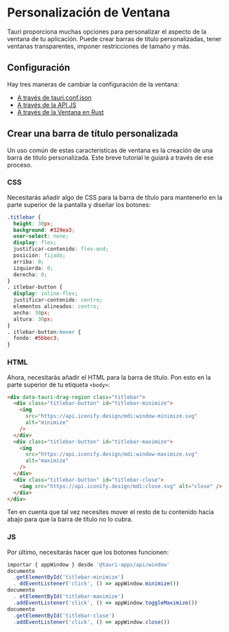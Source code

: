 # Personalización de Ventana

Tauri proporciona muchas opciones para personalizar el aspecto de la ventana de tu aplicación. Puede crear barras de título personalizadas, tener ventanas transparentes, imponer restricciones de tamaño y más.

## Configuración

Hay tres maneras de cambiar la configuración de la ventana:

- [A través de tauri.conf.json](../../api/config.md#tauri.windows)
- [A través de la API JS](../../api/js/window.md#webviewwindow)
- [A través de la Ventana en Rust](https://docs.rs/tauri/1/tauri/window/struct.Window.html)

## Crear una barra de título personalizada

Un uso común de estas características de ventana es la creación de una barra de título personalizada. Este breve tutorial le guiará a través de ese proceso.

### CSS

Necesitarás añadir algo de CSS para la barra de título para mantenerlo en la parte superior de la pantalla y diseñar los botones:

```css
.titlebar {
  height: 30px;
  background: #329ea3;
  user-select: none;
  display: flex;
  justificar-contenido: flex-end;
  posición: fijado;
  arriba: 0;
  izquierda: 0;
  derecha: 0;
}
. itlebar-button {
  display: inline-flex;
  justificar-contenido: centro;
  elementos alineados: centro;
  ancho: 30px;
  altura: 30px;
}
. itlebar-button:hover {
  fondo: #5bbec3;
}
```

### HTML

Ahora, necesitarás añadir el HTML para la barra de título. Pon esto en la parte superior de tu etiqueta `<body>`:

```html
<div data-tauri-drag-region class="titlebar">
  <div class="titlebar-button" id="titlebar-minimize">
    <img
      src="https://api.iconify.design/mdi:window-minimize.svg"
      alt="minimize"
    />
  </div>
  <div class="titlebar-button" id="titlebar-maximize">
    <img
      src="https://api.iconify.design/mdi:window-maximize.svg"
      alt="maximize"
    />
  </div>
  <div class="titlebar-button" id="titlebar-close">
    <img src="https://api.iconify.design/mdi:close.svg" alt="close" />
  </div>
</div>
```

Ten en cuenta que tal vez necesites mover el resto de tu contenido hacia abajo para que la barra de título no lo cubra.

### JS

Por último, necesitarás hacer que los botones funcionen:

```js
importar { appWindow } desde '@tauri-apps/api/window'
documento
  .getElementById('titlebar-minimize')
  . ddEventListener('click', () => appWindow.minimize())
documento
  . etElementById('titlebar-maximize')
  .addEventListener('click', () => appWindow.toggleMaximize())
documento
  .getElementById('titlebar-close')
  .addEventListener('click', () => appWindow.close())
```
